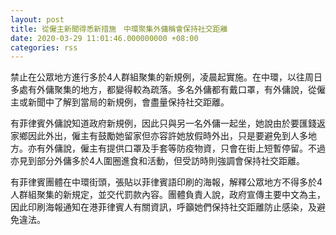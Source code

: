 ```yaml
---
layout: post
title: 從僱主新聞得悉新措施　中環聚集外傭稱會保持社交距離
date: 2020-03-29 11:01:46.000000000 +08:00
categories: rss
---
```


禁止在公眾地方進行多於4人群組聚集的新規例，凌晨起實施。在中環，以往周日多處有外傭聚集的地方，都變得較為疏落。多名外傭都有戴口罩，有外傭說，從僱主或新聞中了解到當局的新規例，會盡量保持社交距離。 

有菲律賓外傭說知道政府新規例，因此只與另一名外傭一起坐，她說由於要匯錢返家鄉因此外出，僱主有鼓勵她留家但亦容許她放假時外出，只是要避免到人多地方。亦有外傭說，僱主有提供口罩及手套等防疫物資，只會在街上短暫停留。不過亦見到部分外傭多於4人圍圈進食和活動，但受訪時則強調會保持社交距離。 

有菲律賓團體在中環街頭，張貼以菲律賓語印刷的海報，解釋公眾地方不得多於4人群組聚集的新規定，並交代罰款內容。團體負責人說，政府宣傳主要中文為主，因此印刷海報通知在港菲律賓人有關資訊，呼籲她們保持社交距離防止感染，及避免違法。
